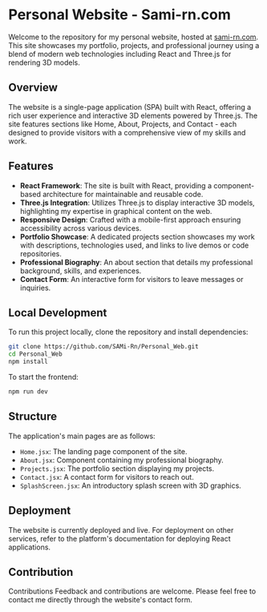 # Personal Website - Sami-rn.com

Welcome to the repository for my personal website, hosted at [sami-rn.com](https://sami-rn.com). This site showcases my portfolio, projects, and professional journey using a blend of modern web technologies including React and Three.js for rendering 3D models.

## Overview

The website is a single-page application (SPA) built with React, offering a rich user experience and interactive 3D elements powered by Three.js. The site features sections like Home, About, Projects, and Contact - each designed to provide visitors with a comprehensive view of my skills and work.

## Features

- **React Framework**: The site is built with React, providing a component-based architecture for maintainable and reusable code.
- **Three.js Integration**: Utilizes Three.js to display interactive 3D models, highlighting my expertise in graphical content on the web.
- **Responsive Design**: Crafted with a mobile-first approach ensuring accessibility across various devices.
- **Portfolio Showcase**: A dedicated projects section showcases my work with descriptions, technologies used, and links to live demos or code repositories.
- **Professional Biography**: An about section that details my professional background, skills, and experiences.
- **Contact Form**: An interactive form for visitors to leave messages or inquiries.

## Local Development

To run this project locally, clone the repository and install dependencies:

```sh
git clone https://github.com/SAMi-Rn/Personal_Web.git
cd Personal_Web
npm install
```
To start the frontend:
```sh
npm run dev
```

## Structure
The application's main pages are as follows:

- `Home.jsx`: The landing page component of the site.
- `About.jsx`: Component containing my professional biography.
- `Projects.jsx`: The portfolio section displaying my projects.
- `Contact.jsx`: A contact form for visitors to reach out.
- `SplashScreen.jsx`: An introductory splash screen with 3D graphics.

## Deployment
The website is currently deployed and live. For deployment on other services, refer to the platform's documentation for deploying React applications.
## Contribution
Contributions
Feedback and contributions are welcome. Please feel free to contact me directly through the website's contact form.

